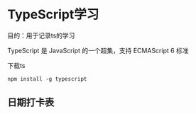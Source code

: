 # TypeScript学习

目的：用于记录ts的学习

TypeScript 是 JavaScript 的一个超集，支持 ECMAScript 6 标准

下载ts

```
npm install -g typescript
```



## 日期打卡表



